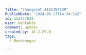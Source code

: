 ```yaml
---
Title: "Changeset #151457839"
PublishDate: "2024-05-17T14:34:56Z"
id: 151457839
user: kentakta
comment: update
created_by: iD 2.29.0
tags:
  - Montenegro

---
```

